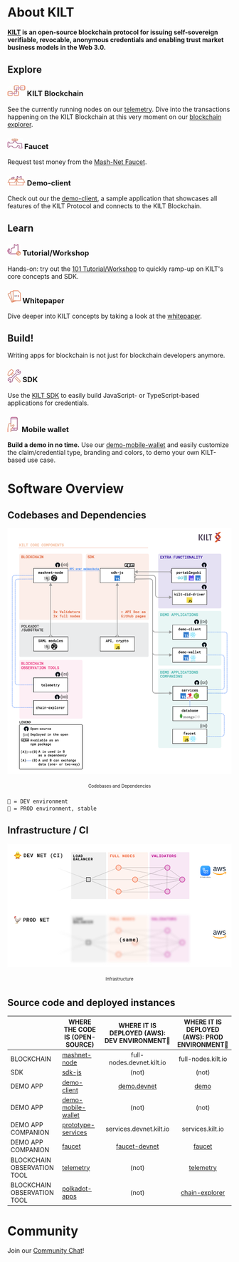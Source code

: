 # About KILT

**[KILT][website] is an open-source blockchain protocol for issuing self-sovereign verifiable, revocable, anonymous credentials and enabling trust market business models in the Web 3.0.**

## Explore

### <img width="40" src="./imgs/chain.jpg"> KILT Blockchain

See the currently running nodes on our [telemetry][telemetry]. Dive into the transactions happening on the KILT Blockchain at this very moment on our [blockchain explorer][chain-explorer].

### <img width="34" src="./imgs/faucet.jpg"> Faucet

Request test money from the [Mash-Net Faucet][faucet].

### <img width="40" src="./imgs/demo.jpg"> Demo-client

Check out our the [demo-client][demo], a sample application that showcases all features of the KILT Protocol and connects to the KILT Blockchain.

## Learn

### <img width="30" src="./imgs/workshop.jpg"> Tutorial/Workshop

Hands-on: try out the [101 Tutorial/Workshop][workshop] to quickly ramp-up on KILT's core concepts and SDK.

### <img width="30" src="./imgs/whitepaper.jpg"> Whitepaper

Dive deeper into KILT concepts by taking a look at the [whitepaper][whitepaper].

## Build!

Writing apps for blockchain is not just for blockchain developers anymore.

### <img width="30" src="./imgs/tools.jpg"> SDK

Use the [KILT SDK][sdk-js-repo] to easily build JavaScript- or TypeScript-based applications for credentials.

### <img width="28" src="./imgs/phone_hand.jpg"> Mobile wallet

**Build a demo in no time.**
Use our [demo-mobile-wallet][demo-mobile-wallet-repo] and easily customize the claim/credential type, branding and colors, to demo your own KILT-based use case.


# Software Overview

## Codebases and Dependencies

<p align="center">
<img width="820" src="./imgs/overview.jpg">  
  <div align="center"><sub><sup>Codebases and Dependencies</sup></sub></div> 
</p>

```
🐥 = DEV environment
🐓 = PROD environment, stable
```

## Infrastructure / CI

<p align="center">
<img width="620" src="./imgs/infrastructure.jpg">  
  <div align="center"><sub><sup>Infrastructure</sup></sub></div> 
</p>

## Source code and deployed instances

|                             | WHERE THE CODE IS (OPEN-SOURCE)               | WHERE IT IS DEPLOYED (AWS): DEV ENVIRONMENT🐥 | WHERE IT IS DEPLOYED (AWS): PROD ENVIRONMENT🐓 |
| --------------------------- | --------------------------------------------- | :-------------------------------------------: | :--------------------------------------------: |
| BLOCKCHAIN                  | [mashnet-node][mashnet-node-repo]             |           full-nodes.devnet.kilt.io           |               full-nodes.kilt.io               |
| SDK                         | [sdk-js][sdk-js-repo]                         |                     (not)                     |                     (not)                      |
| DEMO APP                    | [demo-client][demo-client-repo]               |          [demo.devnet][demo.devnet]           |                  [demo][demo]                  |
| DEMO APP                    | [demo-mobile-wallet][demo-mobile-wallet-repo] |                     (not)                     |                     (not)                      |
| DEMO APP COMPANION          | [prototype-services][prototype-services-repo] |            services.devnet.kilt.io            |                services.kilt.io                |
| DEMO APP COMPANION          | [faucet][faucet-repo]                         |        [faucet-devnet][faucet-devnet]         |                [faucet][faucet]                |
| BLOCKCHAIN OBSERVATION TOOL | [telemetry][telemetry-repo]                   |                     (not)                     |             [telemetry][telemetry]             |
| BLOCKCHAIN OBSERVATION TOOL | [polkadot-apps][polkadot-apps-repo]           |                     (not)                     |        [chain-explorer][chain-explorer]        |

# Community

Join our [Community Chat][cmy-channel]!


[cmy-channel]: https://riot.im/app/#/room/#kilt-general:matrix.org
[website]: https://kilt.io
[mashnet-node-repo]: https://github.com/KILTprotocol/mashnet-node
[sdk-js-repo]: https://github.com/KILTprotocol/sdk-js
[demo-client-repo]: https://github.com/KILTprotocol/demo-client
[demo-mobile-wallet-repo]: https://github.com/KILTprotocol/demo-mobile-wallet
[prototype-services-repo]: https://github.com/KILTprotocol/prototype-services
[faucet-repo]: https://github.com/KILTprotocol/faucet
[telemetry-repo]: https://github.com/KILTprotocol/substrate-telemetry
[polkadot-apps-repo]: https://github.com/KILTprotocol/polkadot-apps
[demo.devnet]: https://demo.devnet.kilt.io
[demo]: https://demo.kilt.io
[faucet-devnet]: https://faucet-devnet.kilt.io
[faucet]: https://faucet.kilt.io
[telemetry]: http://telemetry.kilt.io/#/KILT%20Testnet
[chain-explorer]: https://chain-explorer.kilt.io
[workshop]: https://kiltprotocol.github.io/kilt-workshop-101
[whitepaper]: https://kilt.io/wp-content/uploads/2020/01/KILT-White-Paper-v2020-Jan-15.pdf